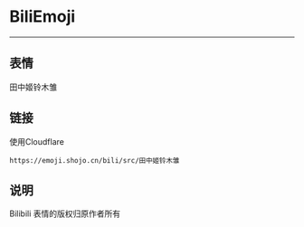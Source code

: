 # BiliEmoji
---
## 表情
田中姬铃木雏
## 链接
使用Cloudflare
```
https://emoji.shojo.cn/bili/src/田中姬铃木雏
```
## 说明
Bilibili 表情的版权归原作者所有
